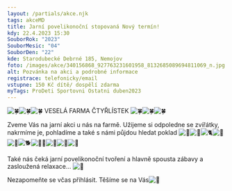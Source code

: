 ```yaml
---
layout: /partials/akce.njk
tags: akceMD
title: Jarní povelikonoční stopovaná Nový termín!
kdy: 22.4.2023 15:30
SouborRok: "2023"
SouborMesic: "04"
SouborDen: "22"
kde: Starodubecké Debrné 185, Nemojov
foto: /images/akce/340156868_927763231601958_8132685089694811069_n.jpg
alt: Pozvánka na akci a podrobné informace
registrace: telefonicky/email
vstupne: 150 Kč dítě/ dospělí zdarma
myTags: ProDeti Sportovni Ostatni duben2023
---
```

<!--StartFragment-->

![🍀](https://static.xx.fbcdn.net/images/emoji.php/v9/t87/1/16/1f340.png)![🍀](https://static.xx.fbcdn.net/images/emoji.php/v9/t87/1/16/1f340.png)![🍀](https://static.xx.fbcdn.net/images/emoji.php/v9/t87/1/16/1f340.png) VESELÁ FARMA ČTYŘLÍSTEK ![🍀](https://static.xx.fbcdn.net/images/emoji.php/v9/t87/1/16/1f340.png)![🍀](https://static.xx.fbcdn.net/images/emoji.php/v9/t87/1/16/1f340.png)![🍀](https://static.xx.fbcdn.net/images/emoji.php/v9/t87/1/16/1f340.png)

Zveme Vás na jarní akci u nás na farmě. Užijeme si odpoledne se zvířátky, nakrmíme je, pohladíme a také s námi půjdou hledat poklad ![🙂](https://static.xx.fbcdn.net/images/emoji.php/v9/t4c/1/16/1f642.png)![🐥](https://static.xx.fbcdn.net/images/emoji.php/v9/tf/1/16/1f425.png)![🐈](https://static.xx.fbcdn.net/images/emoji.php/v9/t54/1/16/1f408.png)![🐑](https://static.xx.fbcdn.net/images/emoji.php/v9/t6c/1/16/1f411.png)![🐐](https://static.xx.fbcdn.net/images/emoji.php/v9/teb/1/16/1f410.png)![🐕](https://static.xx.fbcdn.net/images/emoji.php/v9/t70/1/16/1f415.png)![🐕‍🦺](https://static.xx.fbcdn.net/images/emoji.php/v9/t3b/1/16/1f415_200d_1f9ba.png)![🐇](https://static.xx.fbcdn.net/images/emoji.php/v9/td3/1/16/1f407.png)![🐌](https://static.xx.fbcdn.net/images/emoji.php/v9/tff/1/16/1f40c.png)![🐢](https://static.xx.fbcdn.net/images/emoji.php/v9/t8c/1/16/1f422.png)

Také nás čeká jarní povelikonoční tvoření a hlavně spousta zábavy a zasloužená relaxace... ![🙂](https://static.xx.fbcdn.net/images/emoji.php/v9/t4c/1/16/1f642.png)

[](<>)Nezapomeňte se včas přihlásit. Těšíme se na Vás![🙂](https://static.xx.fbcdn.net/images/emoji.php/v9/t4c/1/16/1f642.png)

<!--EndFragment-->